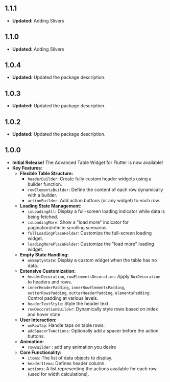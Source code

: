 ## 1.1.1
* **Updated:**  Adding Slivers
  
## 1.1.0
* **Updated:**  Adding Slivers

## 1.0.4
* **Updated:**  Updated the package description.

## 1.0.3
* **Updated:**  Updated the package description.

## 1.0.2
* **Updated:**  Updated the package description.

## 1.0.0

* **Initial Release!**  The Advanced Table Widget for Flutter is now available!
* **Key Features:**
    * **Flexible Table Structure:**
        *   `headerBuilder`:  Create fully custom header widgets using a builder function.
        *   `rowElementsBuilder`: Define the content of each row dynamically with a builder.
        *   `actionBuilder`: Add action buttons (or any widget) to each row.
    * **Loading State Management:**
        *   `isLoadingAll`:  Display a full-screen loading indicator while data is being fetched.
        *   `isLoadingMore`:  Show a "load more" indicator for pagination/infinite scrolling scenarios.
        *   `fullLoadingPlaceHolder`: Customize the full-screen loading widget.
        *   `loadingMorePlaceHolder`: Customize the "load more" loading widget.
    * **Empty State Handling:**
        *   `onEmptyState`:  Display a custom widget when the table has no data.
    * **Extensive Customization:**
        *   `headerDecoration`, `rowElementsDecoration`:  Apply `BoxDecoration` to headers and rows.
        *   `innerHeaderPadding`, `innerRowElementsPadding`, `outterRowsPadding`, `outterHeaderPadding`, `elementsPadding`: Control padding at various levels.
        *   `headerTextStyle`:  Style the header text.
        *   `rowDecorationBuilder`:  Dynamically style rows based on index and hover state.
    * **User Interaction:**
        *   `onRowTap`:  Handle taps on table rows.
        *   `addSpacerToActions`:  Optionally add a spacer before the action buttons.
   * **Animation:**
        *    `rowBuilder` : add any animation you desire
    * **Core Functionality:**
        *  `items`: The list of data objects to display.
        * `headerItems`: Defines header column.
        *   `actions`:  A list representing the actions available for each row (used for width calculations).